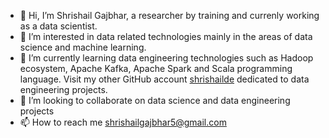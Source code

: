 - 👋 Hi, I’m Shrishail Gajbhar, a researcher by training and currenly working as a data scientist.
- 👀 I’m interested in data related technologies mainly in the areas of data science and machine learning.
- 🌱 I’m currently learning data engineering technologies such as Hadoop ecosystem, Apache Kafka, Apache Spark and Scala programming language. Visit my other GitHub account [shrishailde](https://github.com/shrishailde) dedicated to data engineering projects.
- 💞️ I’m looking to collaborate on data science and data engineering projects
- 📫 How to reach me shrishailgajbhar5@gmail.com

<!---
ShrishailSGajbhar/ShrishailSGajbhar is a ✨ special ✨ repository because its `README.md` (this file) appears on your GitHub profile.
You can click the Preview link to take a look at your changes.
--->
